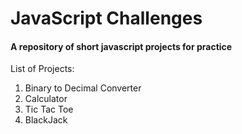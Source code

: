 # JavaScript Challenges
#### A repository of short javascript projects for practice
List of Projects:
1. Binary to Decimal Converter
1. Calculator
1. Tic Tac Toe
1. BlackJack
